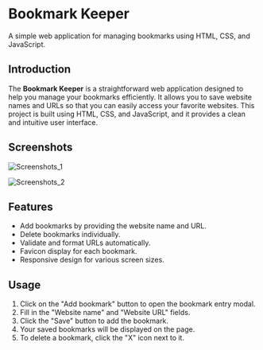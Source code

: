  # Bookmark Keeper

A simple web application for managing bookmarks using HTML, CSS, and JavaScript.


## Introduction

The **Bookmark Keeper** is a straightforward web application designed to help you manage your bookmarks efficiently. It allows you to save website names and URLs so that you can easily access your favorite websites. This project is built using HTML, CSS, and JavaScript, and it provides a clean and intuitive user interface.

 
## Screenshots
 ![Screenshots_1](https://github.com/RaahulRaj/Add-Bookmark-App/assets/102645220/30e93dce-f350-47f0-8af9-210bfcffd76c)

 ![Screenshots_2](https://github.com/RaahulRaj/Add-Bookmark-App/assets/102645220/e93b9584-f794-497b-b61c-799d95d1f6df)


## Features

- Add bookmarks by providing the website name and URL.
- Delete bookmarks individually.
- Validate and format URLs automatically.
- Favicon display for each bookmark.
- Responsive design for various screen sizes.

 
## Usage

1. Click on the "Add bookmark" button to open the bookmark entry modal.
2. Fill in the "Website name" and "Website URL" fields.
3. Click the "Save" button to add the bookmark.
4. Your saved bookmarks will be displayed on the page.
5. To delete a bookmark, click the "X" icon next to it.
